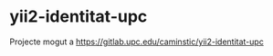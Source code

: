 yii2-identitat-upc
==================

Projecte mogut a https://gitlab.upc.edu/caminstic/yii2-identitat-upc
